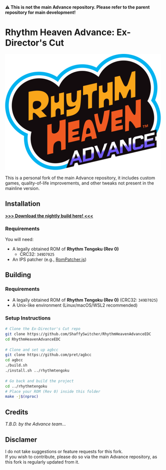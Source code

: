 **⚠️ This is not the main Advance repository. Please refer to the parent repository for main development!**

# Rhythm Heaven Advance: Ex-Director's Cut
![Rhythm Heaven Advance : Ex-Director's Cut](images/logo.svg?raw=true "Rhythm Heaven Advance : Ex-Director's Cut")

This is a personal fork of the main Advance repository, it includes custom games, quality-of-life improvements, and other tweaks not present in the mainline version.

## Installation
[**>>> Download the nightly build here! <<<**](https://nightly.link/ShaffySwitcher/RhythmHeavenAdvanceEDC/workflows/build/edc/rhythmheavenadvance-nightly.zip)

### Requirements

You will need:
* A legally obtained ROM of **Rhythm Tengoku (Rev 0)**
  - CRC32: `349D7025`
* An IPS patcher (e.g., [RomPatcher.js](https://www.marcrobledo.com/RomPatcher.js/))

## Building

### Requirements
- A legally obtained ROM of **Rhythm Tengoku (Rev 0)** (CRC32: `349D7025`)
- A Unix-like environment (Linux/macOS/WSL2 recommended)

### Setup Instructions
```bash
# Clone the Ex-Director's Cut repo
git clone https://github.com/ShaffySwitcher/RhythmHeavenAdvanceEDC
cd RhythmHeavenAdvanceEDC

# Clone and set up agbcc
git clone https://github.com/pret/agbcc
cd agbcc
./build.sh
./install.sh ../rhythmtengoku

# Go back and build the project
cd ../rhythmtengoku
# Place your ROM (Rev 0) inside this folder
make -j$(nproc)
```

## Credits
*T.B.D. by the Advance team...*

## Disclamer
I do not take suggestions or feature requests for this fork. \
If you wish to contribute, please do so via the main Advance repository, as this fork is regularly updated from it.
